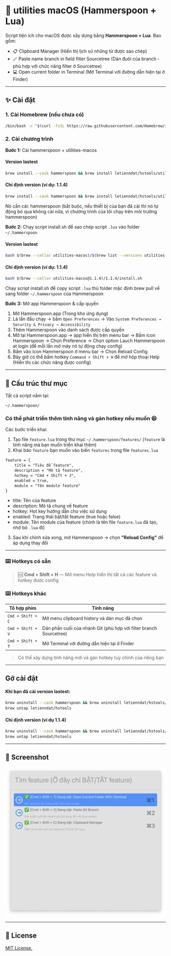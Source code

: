 # 🔧 utilities macOS (Hammerspoon + Lua)

Script tiện ích cho macOS được xây dựng bằng **Hammerspoon + Lua**. Bao gồm:

- 📋 Clipboard Manager (Hiển thị lịch sử những từ được sao chép)
- 🪄 Paste name branch in field filter Sourcetree (Dán đuôi của branch - phù hợp với chức năng filter ở Sourcetree)
- 💻 Open current folder in Terminal (Mở Terminal với đường dẫn hiện tại ở Finder)

---

## ✨ Cài đặt

### 1. Cài Homebrew (nếu chưa có)

```bash
/bin/bash -c "$(curl -fsSL https://raw.githubusercontent.com/Homebrew/install/HEAD/install.sh)"
```

### 2. Cài chương trình

**Bước 1:** Cài hammerspoon + utilities-macos
#### Version lastest
```bash
brew install --cask hammerspoon && brew install letienndat/hstools/utilities-macos
```

#### Chỉ định version (ví dụ: 1.1.4)
```bash
brew install --cask hammerspoon && brew install letienndat/hstools/utilities-macos@1.1.4
```

Nó cần cài: hammerspoon (bắt buộc, nếu thiết bị của bạn đã cài thì nó tự động bỏ qua không cài nữa, vì chương trình của tôi chạy trên môi trường hammerspoon)

**Bước 2:** Chạy script install.sh để sao chép script `.lua` vào folder `~/.hammerspoon`
#### Version lastest
```bash
bash $(brew --cellar utilities-macos)/$(brew list --versions utilities-macos | awk '{print $2}')/install.sh
```

#### Chỉ định version (ví dụ: 1.1.4)
```bash
bash $(brew --cellar utilities-macos@1.1.4)/1.1.4/install.sh
```

Chạy script install.sh để copy script `.lua` thù folder mặc định brew pull về sang folder `~/.hammerspoon` của Hammerspoon

**Bước 3:** Mở app Hammerspoon & cấp quyền

1. Mở Hammerspoon.app (Trong kho ứng dụng)
2. Là lần đầu chạy → bấm `Open Preferences` → Vào `System Preferences → Security & Privacy → Accessibility`
3. Thêm Hammerspoon vào danh sách được cấp quyền
4. Mở lại Hammerspoon.app -> app hiển thị trên menu bar -> Bấm icon Hammerspoon -> Chọn Preference -> Chọn option Lauch Hammerspoon at login (để mỗi lần mở máy nó tự động chạy config)
5. Bấm vào icon Hammerspoon ở menu bar -> Chọn Reload Config
6. Bây giờ có thể bấm hotkey `Command + Shift + H` để mở hộp thoại Help (Hiển thị các chức năng được config)

---

## 📁 Cấu trúc thư mục

Tất cả script nằm tại:

```
~/.hammerspoon/
```

### Có thể phát triển thêm tính năng và gán hotkey nếu muốn 😆

Các bước triển khai:

1. Tạo file `feature.lua` trong thư mục `~/.hammerspoon/features/` (`feature` là tính năng mà bạn muốn triển khai thêm)
2. Khai báo `feature` bạn muốn vào biến `features` trong file `features.lua`
```
feature = {
    title = "Tiêu đề feature",
    description = "Mô tả feature",
    hotkey = "Cmd + Shift + J",
    enabled = true,
    module = "Tên module feature"
}
```
- title: Tên của feature
- description: Mô tả chung về feature
- hotkey: Hot key hướng dẫn cho việc sử dụng
- enabled: Trạng thái bật/tắt feature (true hoặc false)
- module: Tên module của feature (chính là tên file `feature.lua` đã tạo, nhớ bỏ `.lua` đi)

3. Sau khi chỉnh sửa xong, mở Hammerspoon → chọn **"Reload Config"** để áp dụng thay đổi

---

### ⌨️ Hotkeys có sẵn

> 🆘 **Cmd + Shift + H** — Mở menu Help hiển thị tất cả các feature và hotkey được config

### ⌨️ Hotkeys khác

| Tổ hợp phím       | Tính năng                                                                         |
| ----------------- | --------------------------------------------------------------------------------- |
| `Cmd + Shift + C` | Mở menu clipboard history và dán mục đã chọn                                      |
| `Cmd + Shift + V` | Dán phần cuối của nhánh Git (phù hợp với filter branch Sourcetree)                |
| `Cmd + Shift + T` | Mở Terminal với đường dẫn hiện tại ở Finder                                       |

> Có thể xây dựng tính năng mới và gán hotkey tuỳ chỉnh của riêng bạn

---

## Gỡ cài đặt

#### Khi bạn đã cài version lastest:

```bash
brew uninstall --cask hammerspoon && brew uninstall letienndat/hstools/utilities-macos
brew untap letienndat/hstools
```

#### Chỉ định version (ví dụ 1.1.4)
```bash
brew uninstall --cask hammerspoon && brew uninstall letienndat/hstools/utilities-macos@1.1.4
brew untap letienndat/hstools
```

---

## 📸 Screenshot

<img src="/assets/preview.png" width="600" alt="Preview utilities macOS (Hammerspoon + Lua)">

---

## 📜 License

[MIT License.](https://github.com/letienndat/utilities-macos?tab=MIT-1-ov-file#)